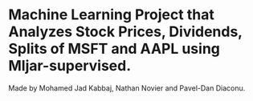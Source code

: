# Machine Learning Project that Analyzes Stock Prices, Dividends, Splits of MSFT and AAPL using Mljar-supervised.


Made by Mohamed Jad Kabbaj, Nathan Novier and Pavel-Dan Diaconu.
